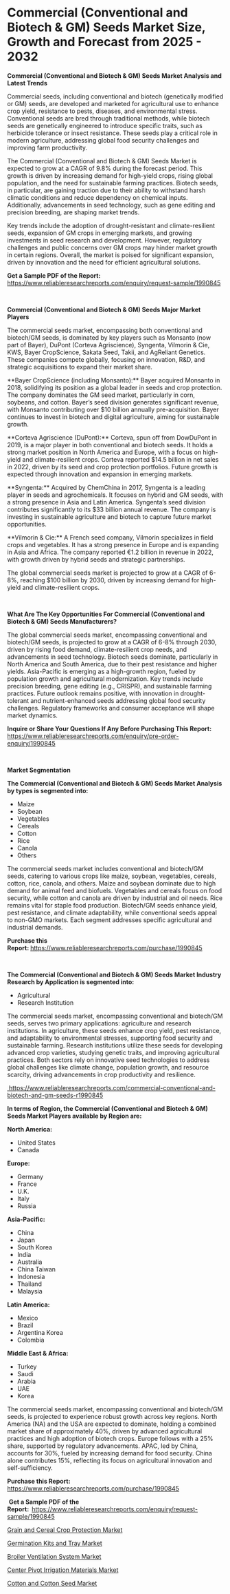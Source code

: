 <p><h1>Commercial (Conventional and Biotech & GM) Seeds Market Size, Growth and Forecast from 2025 - 2032</h1></p><p><strong>Commercial (Conventional and Biotech & GM) Seeds Market Analysis and Latest Trends</strong></p>
<p><p>Commercial seeds, including conventional and biotech (genetically modified or GM) seeds, are developed and marketed for agricultural use to enhance crop yield, resistance to pests, diseases, and environmental stress. Conventional seeds are bred through traditional methods, while biotech seeds are genetically engineered to introduce specific traits, such as herbicide tolerance or insect resistance. These seeds play a critical role in modern agriculture, addressing global food security challenges and improving farm productivity.</p><p>The Commercial (Conventional and Biotech & GM) Seeds Market is expected to grow at a CAGR of 9.8% during the forecast period. This growth is driven by increasing demand for high-yield crops, rising global population, and the need for sustainable farming practices. Biotech seeds, in particular, are gaining traction due to their ability to withstand harsh climatic conditions and reduce dependency on chemical inputs. Additionally, advancements in seed technology, such as gene editing and precision breeding, are shaping market trends.</p><p>Key trends include the adoption of drought-resistant and climate-resilient seeds, expansion of GM crops in emerging markets, and growing investments in seed research and development. However, regulatory challenges and public concerns over GM crops may hinder market growth in certain regions. Overall, the market is poised for significant expansion, driven by innovation and the need for efficient agricultural solutions.</p></p>
<p><strong>Get a Sample PDF of the Report:&nbsp;</strong> <a href="https://www.reliableresearchreports.com/enquiry/request-sample/1990845?utm_campaign=9&utm_medium=2&utm_source=Github&utm_content=ia&utm_term=21012025&utm_id=commercial-conventional-and-biotech-gm-seeds">https://www.reliableresearchreports.com/enquiry/request-sample/1990845</a></p>
<p>&nbsp;</p>
<p><strong>Commercial (Conventional and Biotech & GM) Seeds Major Market Players</strong></p>
<p><p>The commercial seeds market, encompassing both conventional and biotech/GM seeds, is dominated by key players such as Monsanto (now part of Bayer), DuPont (Corteva Agriscience), Syngenta, Vilmorin & Cie, KWS, Bayer CropScience, Sakata Seed, Takii, and AgReliant Genetics. These companies compete globally, focusing on innovation, R&D, and strategic acquisitions to expand their market share.</p><p>**Bayer CropScience (including Monsanto):** Bayer acquired Monsanto in 2018, solidifying its position as a global leader in seeds and crop protection. The company dominates the GM seed market, particularly in corn, soybeans, and cotton. Bayer’s seed division generates significant revenue, with Monsanto contributing over $10 billion annually pre-acquisition. Bayer continues to invest in biotech and digital agriculture, aiming for sustainable growth.</p><p>**Corteva Agriscience (DuPont):** Corteva, spun off from DowDuPont in 2019, is a major player in both conventional and biotech seeds. It holds a strong market position in North America and Europe, with a focus on high-yield and climate-resilient crops. Corteva reported $14.5 billion in net sales in 2022, driven by its seed and crop protection portfolios. Future growth is expected through innovation and expansion in emerging markets.</p><p>**Syngenta:** Acquired by ChemChina in 2017, Syngenta is a leading player in seeds and agrochemicals. It focuses on hybrid and GM seeds, with a strong presence in Asia and Latin America. Syngenta’s seed division contributes significantly to its $33 billion annual revenue. The company is investing in sustainable agriculture and biotech to capture future market opportunities.</p><p>**Vilmorin & Cie:** A French seed company, Vilmorin specializes in field crops and vegetables. It has a strong presence in Europe and is expanding in Asia and Africa. The company reported €1.2 billion in revenue in 2022, with growth driven by hybrid seeds and strategic partnerships.</p><p>The global commercial seeds market is projected to grow at a CAGR of 6-8%, reaching $100 billion by 2030, driven by increasing demand for high-yield and climate-resilient crops.</p></p>
<p>&nbsp;</p>
<p><strong>What Are The Key Opportunities For Commercial (Conventional and Biotech & GM) Seeds Manufacturers?</strong></p>
<p><p>The global commercial seeds market, encompassing conventional and biotech/GM seeds, is projected to grow at a CAGR of 6-8% through 2030, driven by rising food demand, climate-resilient crop needs, and advancements in seed technology. Biotech seeds dominate, particularly in North America and South America, due to their pest resistance and higher yields. Asia-Pacific is emerging as a high-growth region, fueled by population growth and agricultural modernization. Key trends include precision breeding, gene editing (e.g., CRISPR), and sustainable farming practices. Future outlook remains positive, with innovation in drought-tolerant and nutrient-enhanced seeds addressing global food security challenges. Regulatory frameworks and consumer acceptance will shape market dynamics.</p></p>
<p><strong>Inquire or Share Your Questions If Any Before Purchasing This Report:</strong> <a href="https://www.reliableresearchreports.com/enquiry/pre-order-enquiry/1990845?utm_campaign=9&utm_medium=2&utm_source=Github&utm_content=ia&utm_term=21012025&utm_id=commercial-conventional-and-biotech-gm-seeds">https://www.reliableresearchreports.com/enquiry/pre-order-enquiry/1990845</a></p>
<p>&nbsp;</p>
<p><strong>Market Segmentation</strong></p>
<p><strong>The Commercial (Conventional and Biotech & GM) Seeds Market Analysis by types is segmented into:</strong></p>
<p><ul><li>Maize</li><li>Soybean</li><li>Vegetables</li><li>Cereals</li><li>Cotton</li><li>Rice</li><li>Canola</li><li>Others</li></ul></p>
<p><p>The commercial seeds market includes conventional and biotech/GM seeds, catering to various crops like maize, soybean, vegetables, cereals, cotton, rice, canola, and others. Maize and soybean dominate due to high demand for animal feed and biofuels. Vegetables and cereals focus on food security, while cotton and canola are driven by industrial and oil needs. Rice remains vital for staple food production. Biotech/GM seeds enhance yield, pest resistance, and climate adaptability, while conventional seeds appeal to non-GMO markets. Each segment addresses specific agricultural and industrial demands.</p></p>
<p><strong>Purchase this Report:&nbsp;</strong><a href="https://www.reliableresearchreports.com/purchase/1990845?utm_campaign=9&utm_medium=2&utm_source=Github&utm_content=ia&utm_term=21012025&utm_id=commercial-conventional-and-biotech-gm-seeds">https://www.reliableresearchreports.com/purchase/1990845</a></p>
<p>&nbsp;</p>
<p><strong>The Commercial (Conventional and Biotech & GM) Seeds Market Industry Research by Application is segmented into:</strong></p>
<p><ul><li>Agricultural</li><li>Research Institution</li></ul></p>
<p><p>The commercial seeds market, encompassing conventional and biotech/GM seeds, serves two primary applications: agriculture and research institutions. In agriculture, these seeds enhance crop yield, pest resistance, and adaptability to environmental stresses, supporting food security and sustainable farming. Research institutions utilize these seeds for developing advanced crop varieties, studying genetic traits, and improving agricultural practices. Both sectors rely on innovative seed technologies to address global challenges like climate change, population growth, and resource scarcity, driving advancements in crop productivity and resilience.</p></p>
<p><a href="https://www.reliableresearchreports.com/commercial-conventional-and-biotech-and-gm-seeds-r1990845?utm_campaign=9&utm_medium=2&utm_source=Github&utm_content=ia&utm_term=21012025&utm_id=commercial-conventional-and-biotech-gm-seeds">&nbsp;https://www.reliableresearchreports.com/commercial-conventional-and-biotech-and-gm-seeds-r1990845</a></p>
<p><strong>In terms of Region, the Commercial (Conventional and Biotech & GM) Seeds Market Players available by Region are:</strong></p>
<p>
    <p> <strong> North America: </strong>
        <ul>
            <li>United States</li>
            <li>Canada</li>
        </ul>
        </p> 
    <p> <strong> Europe: </strong>
        <ul>
            <li>Germany</li>
            <li>France</li>
            <li>U.K.</li>
            <li>Italy</li>
            <li>Russia</li>
        </ul>
        </p> 
    <p> <strong> Asia-Pacific: </strong>
        <ul>
            <li>China</li>
            <li>Japan</li>
            <li>South Korea</li>
            <li>India</li>
            <li>Australia</li>
            <li>China Taiwan</li>
            <li>Indonesia</li>
            <li>Thailand</li>
            <li>Malaysia</li>
        </ul>
        </p> 
    <p> <strong> Latin America: </strong>
        <ul>
            <li>Mexico</li>
            <li>Brazil</li>
            <li>Argentina Korea</li>
            <li>Colombia</li>
        </ul>
        </p> 
    <p> <strong> Middle East & Africa: </strong>
        <ul>
            <li>Turkey</li>
            <li>Saudi</li>
            <li>Arabia</li>
            <li>UAE</li>
            <li>Korea</li>
        </ul>
    </p>
    </p>
<p><p>The commercial seeds market, encompassing conventional and biotech/GM seeds, is projected to experience robust growth across key regions. North America (NA) and the USA are expected to dominate, holding a combined market share of approximately 40%, driven by advanced agricultural practices and high adoption of biotech crops. Europe follows with a 25% share, supported by regulatory advancements. APAC, led by China, accounts for 30%, fueled by increasing demand for food security. China alone contributes 15%, reflecting its focus on agricultural innovation and self-sufficiency.</p></p>
<p><strong>Purchase this Report: </strong><a href="https://www.reliableresearchreports.com/purchase/1990845?utm_campaign=9&utm_medium=2&utm_source=Github&utm_content=ia&utm_term=21012025&utm_id=commercial-conventional-and-biotech-gm-seeds">https://www.reliableresearchreports.com/purchase/1990845</a></p>
<p>&nbsp;<strong>Get a Sample PDF of the Report:&nbsp;&nbsp;</strong><a href="https://www.reliableresearchreports.com/enquiry/request-sample/1990845?utm_campaign=9&utm_medium=2&utm_source=Github&utm_content=ia&utm_term=21012025&utm_id=commercial-conventional-and-biotech-gm-seeds">https://www.reliableresearchreports.com/enquiry/request-sample/1990845</a></p>
<p><strong></strong></p>
<p><p><a href="https://github.com/hgf64gh/Market-Research-Report-List-1/blob/main/grain-and-cereal-crop-protection-market.md?utm_campaign=9&utm_medium=2&utm_source=Github&utm_content=ia&utm_term=21012025&utm_id=commercial-conventional-and-biotech-gm-seeds">Grain and Cereal Crop Protection Market</a></p><p><a href="https://github.com/marloy8/Market-Research-Report-List-6/blob/main/germination-kits-and-tray-market.md?utm_campaign=9&utm_medium=2&utm_source=Github&utm_content=ia&utm_term=21012025&utm_id=commercial-conventional-and-biotech-gm-seeds">Germination Kits and Tray Market</a></p><p><a href="https://github.com/manesros8/Market-Research-Report-List-1/blob/main/broiler-ventilation-system-market.md?utm_campaign=9&utm_medium=2&utm_source=Github&utm_content=ia&utm_term=21012025&utm_id=commercial-conventional-and-biotech-gm-seeds">Broiler Ventilation System Market</a></p><p><a href="https://github.com/WashimHussain441/Market-Research-Report-List-1/blob/main/center-pivot-irrigation-materials-market.md?utm_campaign=9&utm_medium=2&utm_source=Github&utm_content=ia&utm_term=21012025&utm_id=commercial-conventional-and-biotech-gm-seeds">Center Pivot Irrigation Materials Market</a></p><p><a href="https://github.com/SanjidaMahmud54/Market-Research-Report-List-1/blob/main/cotton-and-cotton-seed-market.md?utm_campaign=9&utm_medium=2&utm_source=Github&utm_content=ia&utm_term=21012025&utm_id=commercial-conventional-and-biotech-gm-seeds">Cotton and Cotton Seed Market</a></p></p>